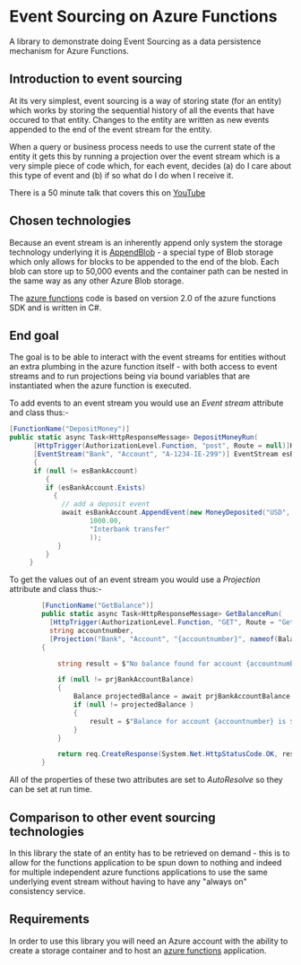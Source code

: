 # Event Sourcing on Azure Functions
A library to demonstrate doing Event Sourcing as a data persistence mechanism for Azure Functions.

## Introduction to event sourcing

At its very simplest, event sourcing is a way of storing state (for an entity) which works by storing the sequential history of all the events that have occured to that entity.  Changes to the entity are written as new events appended to the end of the event stream for the entity. 

When a query or business process needs to use the current state of the entity it gets this by running a projection over the event stream which is a very simple piece of code which, for each event, decides (a) do I care about this type of event and (b) if so what do I do when I receive it.

There is a 50 minute talk that covers this on [YouTube](https://www.youtube.com/watch?v=kpM5gCLF1Zc)

## Chosen technologies

Because an event stream is an inherently append only system the storage technology underlying it is [AppendBlob](https://docs.microsoft.com/en-us/rest/api/storageservices/append-block) - a special type of Blob storage which only allows for blocks to be appended to the end of the blob.  Each blob can store up to 50,000 events and the container path can be nested in the same way as any other Azure Blob storage.

The [azure functions](https://azure.microsoft.com/en-us/services/functions/) code is based on version 2.0 of the azure functions SDK and is written in C#.

## End goal

The goal is to be able to interact with the event streams for entities without an extra plumbing in the azure function itself - with both access to event streams and to run projections being via bound variables that are instantiated when the azure function is executed.

To add events to an event stream you would use an *Event stream* attribute and class thus:-

```csharp
[FunctionName("DepositMoney")]
public static async Task<HttpResponseMessage> DepositMoneyRun(
      [HttpTrigger(AuthorizationLevel.Function, "post", Route = null)]HttpRequestMessage req,
      [EventStream("Bank", "Account", "A-1234-IE-299")] EventStream esBankAccount)
      {
      if (null != esBankAccount)
         {
         if (esBankAccount.Exists)
           {
             // add a deposit event
             await esBankAccount.AppendEvent(new MoneyDeposited("USD",
                    1000.00,
                    "Interbank transfer"
                    ));
            }
         }
     }
```

To get the values out of an event stream you would use a *Projection* attribute and class thus:-

```csharp
        [FunctionName("GetBalance")]
        public static async Task<HttpResponseMessage> GetBalanceRun(
          [HttpTrigger(AuthorizationLevel.Function, "GET", Route = "GetBalance/{accountnumber}")]HttpRequestMessage req,
          string accountnumber,
          [Projection("Bank", "Account", "{accountnumber}", nameof(Balance))] Projection prjBankAccountBalance)
        {

            string result = $"No balance found for account {accountnumber}";

            if (null != prjBankAccountBalance)
            {
                Balance projectedBalance = await prjBankAccountBalance.Process<Balance>(); 
                if (null != projectedBalance )
                {
                    result = $"Balance for account {accountnumber} is ${projectedBalance.CurrentBalance} (As at record {projectedBalance.CurrentSequenceNumber}) ";
                }
            }

            return req.CreateResponse(System.Net.HttpStatusCode.OK, result); 
        }
```
All of the properties of these two attributes are set to *AutoResolve* so they can be set at run time.

## Comparison to other event sourcing technologies

In this library the state of an entity has to be retrieved on demand - this is to allow for the functions application to be spun down to nothing and indeed for multiple independent azure functions applications to use the same underlying event stream without having to have any "always on" consistency service.

## Requirements

In order to use this library you will need an Azure account with the ability to create a storage container and to host an [azure functions](https://azure.microsoft.com/en-us/services/functions/) application.
